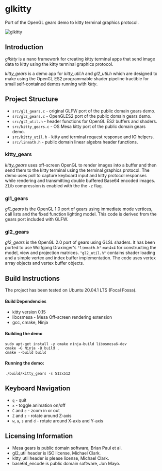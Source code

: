 # glkitty

Port of the OpenGL gears demo to kitty terminal graphics protocol.

![glkitty](/images/glkitty.gif)

## Introduction

_glkitty_ is a nano framework for creating kitty terminal apps that send
image data to kitty using the kitty terminal graphics protocol.

_kitty_gears_ is a demo app for  _kitty_util.h_ and _gl2_util.h_ which
are designed to make using the OpenGL ES2 programmable shader pipeline
tractible for small self-contained demos running with _kitty_.

## Project Structure

- `src/gl1_gears.c` - original GLFW port of the public domain gears demo.
- `src/gl2_gears.c` - OpenGLES2 port of the public domain gears demo.
- `src/gl2_util.h` - header functions for OpenGL ES2 buffers and shaders.
- `src/kitty_gears.c` - OS Mesa kitty port of the public domain gears demo.
- `src/kitty_util.h` - kitty and terminal request response and IO helpers.
- `src/linmath.h` - public domain linear algebra header functions.

### kitty_gears

_kitty_gears_ uses off-screen OpenGL to render images into a buffer and
then send them to the kitty terminal using the terminal graphics protocol.
The demo uses poll to capture keyboard input and kitty protocol responses
while rendering and transmitting double buffered Base64 encoded images.
ZLib compression is enabled with the the `-z` flag.

### gl1_gears

_gl1_gears_ is the OpenGL 1.0 port of gears using immediate mode
vertices, call lists and the fixed function lighting model. This
code is derived from the gears port included with GLFW.

### gl2_gears

_gl2_gears_ is the OpenGL 2.0 port of gears using GLSL shaders.
It has been ported to use Wolfgang Draxinger's `"linmath.h"` `mat4x4`
for constructing the model, view and projection matrices. `"gl2_util.h"`
contains shader loading and a simple vertex and index buffer implementation.
The code uses vertex array objects and vertex buffer objects.

## Build Instructions

The project has been tested on Ubuntu 20.04.1 LTS (Focal Fossa).

#### Build Dependencies

- kitty version 0.15
- libosmesa - Mesa Off-screen rendering extension
- gcc, cmake, Ninja

#### Building the demo

```
sudo apt-get install -y cmake ninja-build libosmesa6-dev
cmake -G Ninja -B build .
cmake --build build
```

#### Running the demo:

```
./build/kitty_gears -s 512x512
```

## Keyboard Navigation

- `q` - quit
- `x` - toggle animation on/off
- `C` and `c` - zoom in or out
- `Z` and `z` - rotate around Z-axis
- `w`, `a`, `s` and `d` - rotate around X-axis and Y-axis

## Licensing Information

- Mesa gears is public domain software, Brian Paul et al.
- gl2_util header is ISC license, Michael Clark.
- kitty_util header is please license, Michael Clark.
- base64_encode is public domain software, Jon Mayo.
